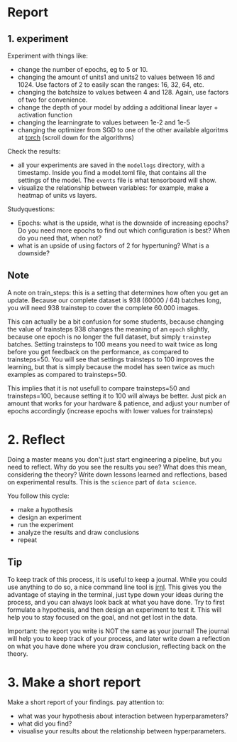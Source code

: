 # Report
## 1. experiment
Experiment with things like:
- change the number of epochs, eg to 5 or 10.
- changing the amount of units1 and units2 to values between 16 and 1024. Use factors of 2 to easily scan the ranges: 16, 32, 64, etc.
- changing the batchsize to values between 4 and 128. Again, use factors of two for convenience.
- change the depth of your model by adding a additional linear layer + activation function
- changing the learningrate to values between 1e-2 and 1e-5
- changing the optimizer from SGD to one of the other available algoritms at [torch](https://pytorch.org/docs/stable/optim.html) (scroll down for the algorithms)

Check the results:
- all your experiments are saved in the `modellogs` directory, with a timestamp. Inside you find a model.toml file, that
contains all the settings of the model. The `events` file is what tensorboard will show.
- visualize the relationship between variables: for example, make a heatmap of units vs layers.

Studyquestions:
- Epochs: what is the upside, what is the downside of increasing epochs? Do you need more epochs to find out which configuration is best? When do you need that, when not?
- what is an upside of using factors of 2 for hypertuning? What is a downside?

## Note
A note on train_steps: this is a setting that determines how often you get an update.
Because our complete dataset is 938 (60000 / 64) batches long, you will need 938 trainstep to cover the complete 60.000 images.

This can actually be a bit confusion for some students, because changing the value of trainsteps 938 changes the meaning of an `epoch` slightly, because one epoch is no longer the full dataset, but simply `trainstep` batches. Setting trainsteps to 100 means you need to wait twice as long before you get feedback on the performance, as compared to trainsteps=50. You will see that settings trainsteps to 100 improves the learning, but that is simply because the model has seen twice as much examples as compared to trainsteps=50.

This implies that it is not usefull to compare trainsteps=50 and trainsteps=100, because setting it to 100 will always be better.
Just pick an amount that works for your hardware & patience, and adjust your number of epochs accordingly (increase epochs with lower values for trainsteps)

# 2. Reflect
Doing a master means you don't just start engineering a pipeline, but you need to reflect. Why do you see the results you see? What does this mean, considering the theory? Write down lessons learned and reflections, based on experimental results. This is the `science` part of `data science`.

You follow this cycle:
- make a hypothesis
- design an experiment
- run the experiment
- analyze the results and draw conclusions
- repeat

## Tip
To keep track of this process, it is useful to keep a journal. While you could use anything to do so, a nice command line tool is [jrnl](https://jrnl.sh/en/stable/). This gives you the advantage of staying in the terminal, just type down your ideas during the process, and you can always look back at what you have done.
Try to first formulate a hypothesis, and then design an experiment to test it. This will help you to stay focused on the goal, and not get lost in the data.

Important: the report you write is NOT the same as your journal! The journal will help you to keep track of your process, and later write down a reflection on what you have done where you draw conclusion, reflecting back on the theory.

# 3. Make a short report
Make a short report of your findings.
pay attention to:
- what was your hypothesis about interaction between hyperparameters?
- what did you find?
- visualise your results about the relationship between hyperparameters.
